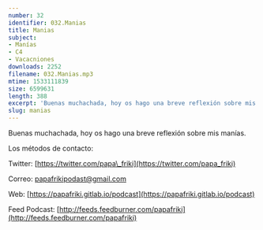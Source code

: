 ```yaml
---
number: 32
identifier: 032.Manias
title: Manias
subject:
- Manías
- C4
- Vacacniones
downloads: 2252
filename: 032.Manias.mp3
mtime: 1533111839
size: 6599631
length: 388
excerpt: 'Buenas muchachada, hoy os hago una breve reflexión sobre mis manías.  '
slug: manias
---
```

Buenas muchachada, hoy os hago una breve reflexión sobre mis manías.

Los métodos de contacto:

Twitter: [https://twitter.com/papa\_friki](https://twitter.com/papa_friki)

Correo: [papafrikipodast@gmail.com](https://archive.org/details/papafrikipodast@gmail.com)

Web: [https://papafriki.gitlab.io/podcast](https://papafriki.gitlab.io/podcast)

Feed Podcast: [http://feeds.feedburner.com/papafriki](http://feeds.feedburner.com/papafriki)